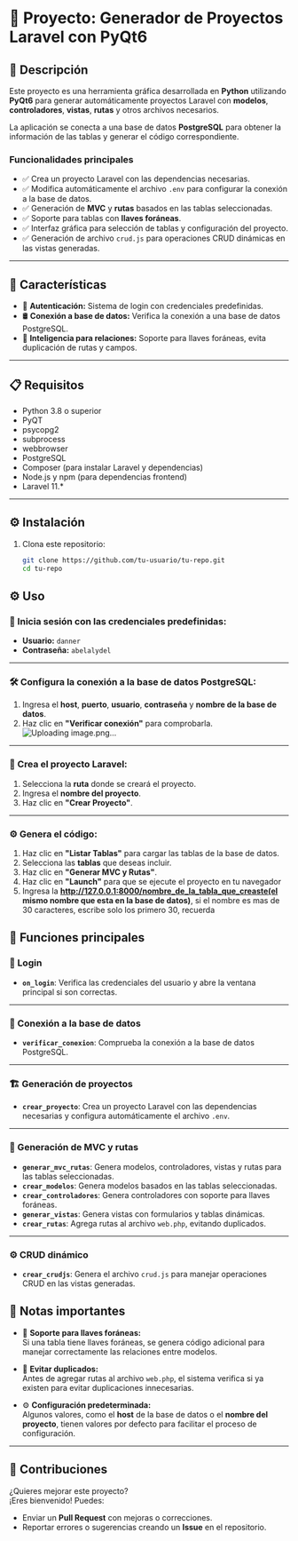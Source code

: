 # 📌 Proyecto: Generador de Proyectos Laravel con PyQt6

## 🧩 Descripción

Este proyecto es una herramienta gráfica desarrollada en **Python** utilizando **PyQt6** para generar automáticamente proyectos Laravel con **modelos**, **controladores**, **vistas**, **rutas** y otros archivos necesarios.

La aplicación se conecta a una base de datos **PostgreSQL** para obtener la información de las tablas y generar el código correspondiente.

### Funcionalidades principales

- ✅ Crea un proyecto Laravel con las dependencias necesarias.
- ✅ Modifica automáticamente el archivo `.env` para configurar la conexión a la base de datos.
- ✅ Generación de **MVC** y **rutas** basados en las tablas seleccionadas.
- ✅ Soporte para tablas con **llaves foráneas**.
- ✅ Interfaz gráfica para selección de tablas y configuración del proyecto.
- ✅ Generación de archivo `crud.js` para operaciones CRUD dinámicas en las vistas generadas.

---

## 🚀 Características

- 🔐 **Autenticación:** Sistema de login con credenciales predefinidas.
- 🛢️ **Conexión a base de datos:** Verifica la conexión a una base de datos PostgreSQL.
- 🧠 **Inteligencia para relaciones:** Soporte para llaves foráneas, evita duplicación de rutas y campos.

---

## 📋 Requisitos

- Python 3.8 o superior
 - PyQT
 - psycopg2
 - subprocess
 - webbrowser
- PostgreSQL  
- Composer (para instalar Laravel y dependencias)  
- Node.js y npm (para dependencias frontend)  
- Laravel 11.\*

---

## ⚙️ Instalación

1. Clona este repositorio:
   ```bash
   git clone https://github.com/tu-usuario/tu-repo.git
   cd tu-repo   


## ⚙️ Uso 
### 🔐 Inicia sesión con las credenciales predefinidas:

- **Usuario:** `danner`  
- **Contraseña:** `abelalydel`

---

### 🛠️ Configura la conexión a la base de datos PostgreSQL:

1. Ingresa el **host**, **puerto**, **usuario**, **contraseña** y **nombre de la base de datos**.
2. Haz clic en **"Verificar conexión"** para comprobarla.
![Uploading image.png…]()

---

### 🧱 Crea el proyecto Laravel:

1. Selecciona la **ruta** donde se creará el proyecto.
2. Ingresa el **nombre del proyecto**.
3. Haz clic en **"Crear Proyecto"**.

---

### ⚙️ Genera el código:

1. Haz clic en **"Listar Tablas"** para cargar las tablas de la base de datos.
2. Selecciona las **tablas** que deseas incluir.
3. Haz clic en **"Generar MVC y Rutas"**.
4. Haz clic en **"Launch"** para que se ejecute el proyecto en tu navegador
5. Ingresa la **http://127.0.0.1:8000/nombre_de_la_tabla_que_creaste(el mismo nombre que esta en la base de datos)**, si el nombre es mas de 30 caracteres, escribe solo los primero 30, recuerda 


## 🧩 Funciones principales

### 🔑 Login
- **`on_login`**: Verifica las credenciales del usuario y abre la ventana principal si son correctas.

---

### 🔌 Conexión a la base de datos
- **`verificar_conexion`**: Comprueba la conexión a la base de datos PostgreSQL.

---

### 🏗️ Generación de proyectos
- **`crear_proyecto`**: Crea un proyecto Laravel con las dependencias necesarias y configura automáticamente el archivo `.env`.

---

### 🧱 Generación de MVC y rutas
- **`generar_mvc_rutas`**: Genera modelos, controladores, vistas y rutas para las tablas seleccionadas.
- **`crear_modelos`**: Genera modelos basados en las tablas seleccionadas.
- **`crear_controladores`**: Genera controladores con soporte para llaves foráneas.
- **`generar_vistas`**: Genera vistas con formularios y tablas dinámicas.
- **`crear_rutas`**: Agrega rutas al archivo `web.php`, evitando duplicados.

---

### ⚙️ CRUD dinámico
- **`crear_crudjs`**: Genera el archivo `crud.js` para manejar operaciones CRUD en las vistas generadas.



## 📝 Notas importantes

- 🔗 **Soporte para llaves foráneas:**  
  Si una tabla tiene llaves foráneas, se genera código adicional para manejar correctamente las relaciones entre modelos.

- 🚫 **Evitar duplicados:**  
  Antes de agregar rutas al archivo `web.php`, el sistema verifica si ya existen para evitar duplicaciones innecesarias.

- ⚙️ **Configuración predeterminada:**  
  Algunos valores, como el **host** de la base de datos o el **nombre del proyecto**, tienen valores por defecto para facilitar el proceso de configuración.

---

## 🤝 Contribuciones

¿Quieres mejorar este proyecto?  
¡Eres bienvenido! Puedes:

- Enviar un **Pull Request** con mejoras o correcciones.
- Reportar errores o sugerencias creando un **Issue** en el repositorio.
